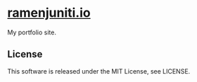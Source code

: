# [ramenjuniti.io](https://ramenjuniti.io)

My portfolio site.

## License

This software is released under the MIT License, see LICENSE.
